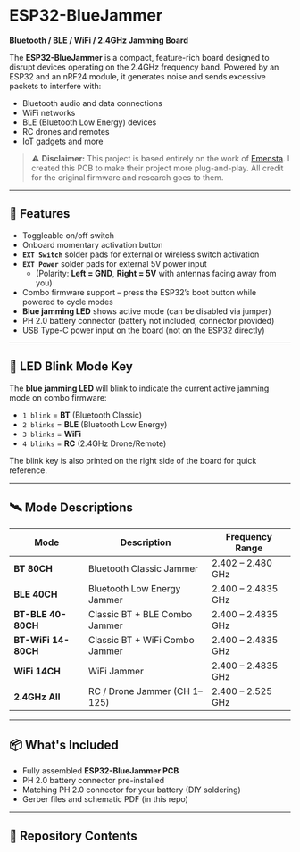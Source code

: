 # ESP32-BlueJammer

**Bluetooth / BLE / WiFi / 2.4GHz Jamming Board**

The **ESP32-BlueJammer** is a compact, feature-rich board designed to disrupt devices operating on the 2.4GHz frequency band. Powered by an ESP32 and an nRF24 module, it generates noise and sends excessive packets to interfere with:

- Bluetooth audio and data connections  
- WiFi networks  
- BLE (Bluetooth Low Energy) devices  
- RC drones and remotes  
- IoT gadgets and more

> ⚠️ **Disclaimer:** This project is based entirely on the work of [Emensta](https://github.com/EmenstaNougat/ESP32-BlueJammer). I created this PCB to make their project more plug-and-play. All credit for the original firmware and research goes to them.

---

## 🔧 Features

- Toggleable on/off switch  
- Onboard momentary activation button  
- **`EXT Switch`** solder pads for external or wireless switch activation  
- **`EXT Power`** solder pads for external 5V power input  
  - (Polarity: **Left = GND**, **Right = 5V** with antennas facing away from you)  
- Combo firmware support – press the ESP32’s boot button while powered to cycle modes  
- **Blue jamming LED** shows active mode (can be disabled via jumper)  
- PH 2.0 battery connector (battery not included, connector provided)  
- USB Type-C power input on the board (not on the ESP32 directly)

---

## 🔄 LED Blink Mode Key

The **blue jamming LED** will blink to indicate the current active jamming mode on combo firmware:

- `1 blink` = **BT** (Bluetooth Classic)  
- `2 blinks` = **BLE** (Bluetooth Low Energy)  
- `3 blinks` = **WiFi**  
- `4 blinks` = **RC** (2.4GHz Drone/Remote)

The blink key is also printed on the right side of the board for quick reference.

---

## 🛰️ Mode Descriptions

| Mode             | Description                         | Frequency Range          |
|------------------|-------------------------------------|--------------------------|
| **BT 80CH**      | Bluetooth Classic Jammer            | 2.402 – 2.480 GHz        |
| **BLE 40CH**     | Bluetooth Low Energy Jammer         | 2.400 – 2.4835 GHz       |
| **BT-BLE 40-80CH** | Classic BT + BLE Combo Jammer     | 2.400 – 2.4835 GHz       |
| **BT-WiFi 14-80CH** | Classic BT + WiFi Combo Jammer   | 2.400 – 2.4835 GHz       |
| **WiFi 14CH**    | WiFi Jammer                         | 2.400 – 2.4835 GHz       |
| **2.4GHz All**   | RC / Drone Jammer (CH 1–125)        | 2.400 – 2.525 GHz        |

---

## 📦 What's Included

- Fully assembled **ESP32-BlueJammer PCB**
- PH 2.0 battery connector pre-installed
- Matching PH 2.0 connector for your battery (DIY soldering)
- Gerber files and schematic PDF (in this repo)

---

## 📁 Repository Contents

